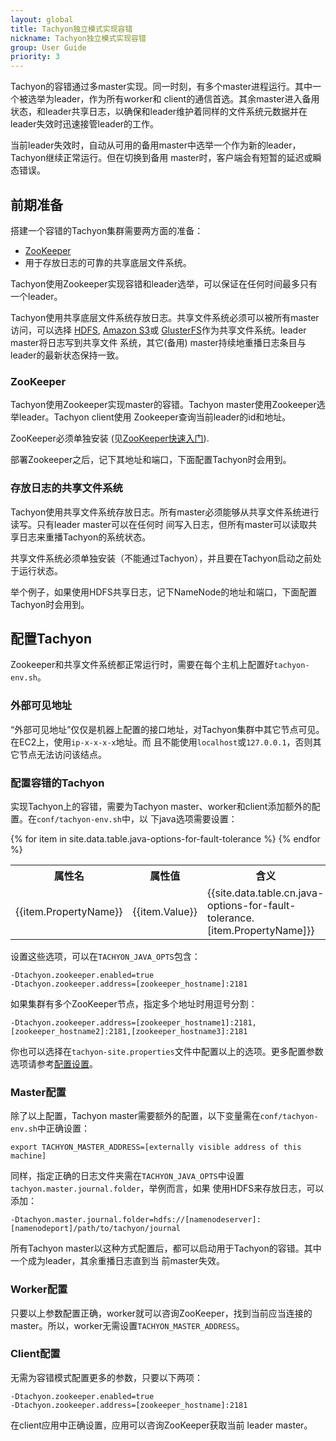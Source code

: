 ```yaml
---
layout: global
title: Tachyon独立模式实现容错
nickname: Tachyon独立模式实现容错
group: User Guide
priority: 3
---
```


Tachyon的容错通过多master实现。同一时刻，有多个master进程运行。其中一个被选举为leader，作为所有worker和
client的通信首选。其余master进入备用状态，和leader共享日志，以确保和leader维护着同样的文件系统元数据并在
leader失效时迅速接管leader的工作。

当前leader失效时，自动从可用的备用master中选举一个作为新的leader，Tachyon继续正常运行。但在切换到备用
master时，客户端会有短暂的延迟或瞬态错误。

## 前期准备

搭建一个容错的Tachyon集群需要两方面的准备：

* [ZooKeeper](http://zookeeper.apache.org/)
* 用于存放日志的可靠的共享底层文件系统。

Tachyon使用Zookeeper实现容错和leader选举，可以保证在任何时间最多只有一个leader。

Tachyon使用共享底层文件系统存放日志。共享文件系统必须可以被所有master访问，可以选择
[HDFS](Configuring-Tachyon-with-HDFS.html), [Amazon S3](Configuring-Tachyon-with-S3.html)或
[GlusterFS](Configuring-Tachyon-with-GlusterFS.html)作为共享文件系统。leader master将日志写到共享文件
系统，其它(备用) master持续地重播日志条目与leader的最新状态保持一致。

### ZooKeeper

Tachyon使用Zookeeper实现master的容错。Tachyon master使用Zookeeper选举leader。Tachyon client使用
Zookeeper查询当前leader的id和地址。

ZooKeeper必须单独安装
(见[ZooKeeper快速入门](http://zookeeper.apache.org/doc/r3.4.5/zookeeperStarted.html)).

部署Zookeeper之后，记下其地址和端口，下面配置Tachyon时会用到。

### 存放日志的共享文件系统

Tachyon使用共享文件系统存放日志。所有master必须能够从共享文件系统进行读写。只有leader master可以在任何时
间写入日志，但所有master可以读取共享日志来重播Tachyon的系统状态。

共享文件系统必须单独安装（不能通过Tachyon），并且要在Tachyon启动之前处于运行状态。

举个例子，如果使用HDFS共享日志，记下NameNode的地址和端口，下面配置Tachyon时会用到。

## 配置Tachyon
Zookeeper和共享文件系统都正常运行时，需要在每个主机上配置好`tachyon-env.sh`。

### 外部可见地址

“外部可见地址”仅仅是机器上配置的接口地址，对Tachyon集群中其它节点可见。在EC2上，使用`ip-x-x-x-x`地址。而
且不能使用`localhost`或`127.0.0.1`，否则其它节点无法访问该结点。

### 配置容错的Tachyon

实现Tachyon上的容错，需要为Tachyon master、worker和client添加额外的配置。在`conf/tachyon-env.sh`中，以
下java选项需要设置：

<table class="table">
<tr><th>属性名</th><th>属性值</th><th>含义</th></tr>
{% for item in site.data.table.java-options-for-fault-tolerance %}
<tr>
  <td>{{item.PropertyName}}</td>
  <td>{{item.Value}}</td>
  <td>{{site.data.table.cn.java-options-for-fault-tolerance.[item.PropertyName]}}</td>
</tr>
{% endfor %}
</table>

设置这些选项，可以在`TACHYON_JAVA_OPTS`包含：

    -Dtachyon.zookeeper.enabled=true
    -Dtachyon.zookeeper.address=[zookeeper_hostname]:2181

如果集群有多个ZooKeeper节点，指定多个地址时用逗号分割：

    -Dtachyon.zookeeper.address=[zookeeper_hostname1]:2181,[zookeeper_hostname2]:2181,[zookeeper_hostname3]:2181

你也可以选择在`tachyon-site.properties`文件中配置以上的选项。更多配置参数选项请参考[配置设置](Configuration-Settings.html)。

### Master配置

除了以上配置，Tachyon master需要额外的配置，以下变量需在`conf/tachyon-env.sh`中正确设置：

    export TACHYON_MASTER_ADDRESS=[externally visible address of this machine]

同样，指定正确的日志文件夹需在`TACHYON_JAVA_OPTS`中设置`tachyon.master.journal.folder`，举例而言，如果
使用HDFS来存放日志，可以添加：

    -Dtachyon.master.journal.folder=hdfs://[namenodeserver]:[namenodeport]/path/to/tachyon/journal

所有Tachyon master以这种方式配置后，都可以启动用于Tachyon的容错。其中一个成为leader，其余重播日志直到当
前master失效。

### Worker配置

只要以上参数配置正确，worker就可以咨询ZooKeeper，找到当前应当连接的master。所以，worker无需设置`TACHYON_MASTER_ADDRESS`。

### Client配置

无需为容错模式配置更多的参数，只要以下两项：

    -Dtachyon.zookeeper.enabled=true
    -Dtachyon.zookeeper.address=[zookeeper_hostname]:2181

在client应用中正确设置，应用可以咨询ZooKeeper获取当前 leader master。
